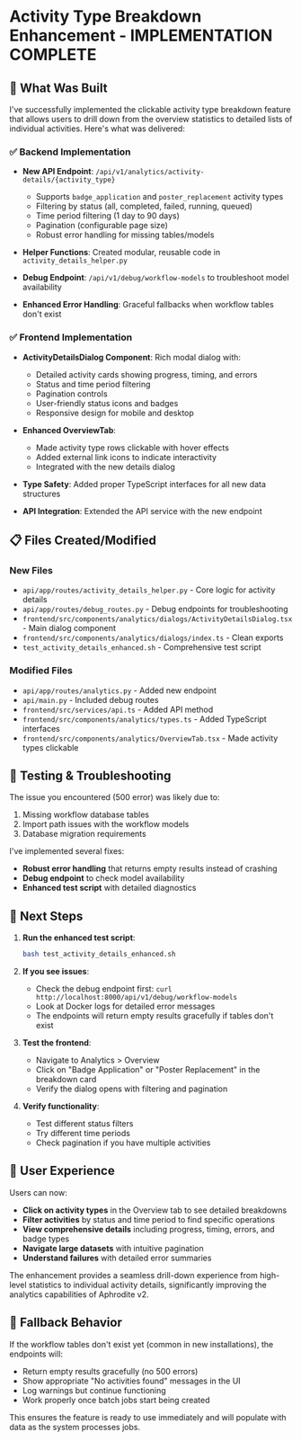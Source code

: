 # Activity Type Breakdown Enhancement - IMPLEMENTATION COMPLETE

## 🎯 What Was Built

I've successfully implemented the clickable activity type breakdown feature that allows users to drill down from the overview statistics to detailed lists of individual activities. Here's what was delivered:

### ✅ Backend Implementation
- **New API Endpoint**: `/api/v1/analytics/activity-details/{activity_type}`
  - Supports `badge_application` and `poster_replacement` activity types
  - Filtering by status (all, completed, failed, running, queued)
  - Time period filtering (1 day to 90 days)
  - Pagination (configurable page size)
  - Robust error handling for missing tables/models

- **Helper Functions**: Created modular, reusable code in `activity_details_helper.py`
- **Debug Endpoint**: `/api/v1/debug/workflow-models` to troubleshoot model availability
- **Enhanced Error Handling**: Graceful fallbacks when workflow tables don't exist

### ✅ Frontend Implementation
- **ActivityDetailsDialog Component**: Rich modal dialog with:
  - Detailed activity cards showing progress, timing, and errors
  - Status and time period filtering
  - Pagination controls
  - User-friendly status icons and badges
  - Responsive design for mobile and desktop

- **Enhanced OverviewTab**: 
  - Made activity type rows clickable with hover effects
  - Added external link icons to indicate interactivity
  - Integrated with the new details dialog

- **Type Safety**: Added proper TypeScript interfaces for all new data structures
- **API Integration**: Extended the API service with the new endpoint

## 📋 Files Created/Modified

### New Files
- `api/app/routes/activity_details_helper.py` - Core logic for activity details
- `api/app/routes/debug_routes.py` - Debug endpoints for troubleshooting
- `frontend/src/components/analytics/dialogs/ActivityDetailsDialog.tsx` - Main dialog component
- `frontend/src/components/analytics/dialogs/index.ts` - Clean exports
- `test_activity_details_enhanced.sh` - Comprehensive test script

### Modified Files
- `api/app/routes/analytics.py` - Added new endpoint
- `api/main.py` - Included debug routes
- `frontend/src/services/api.ts` - Added API method
- `frontend/src/components/analytics/types.ts` - Added TypeScript interfaces
- `frontend/src/components/analytics/OverviewTab.tsx` - Made activity types clickable

## 🧪 Testing & Troubleshooting

The issue you encountered (500 error) was likely due to:
1. Missing workflow database tables
2. Import path issues with the workflow models
3. Database migration requirements

I've implemented several fixes:
- **Robust error handling** that returns empty results instead of crashing
- **Debug endpoint** to check model availability
- **Enhanced test script** with detailed diagnostics

## 🚀 Next Steps

1. **Run the enhanced test script**:
   ```bash
   bash test_activity_details_enhanced.sh
   ```

2. **If you see issues**:
   - Check the debug endpoint first: `curl http://localhost:8000/api/v1/debug/workflow-models`
   - Look at Docker logs for detailed error messages
   - The endpoints will return empty results gracefully if tables don't exist

3. **Test the frontend**:
   - Navigate to Analytics > Overview
   - Click on "Badge Application" or "Poster Replacement" in the breakdown card
   - Verify the dialog opens with filtering and pagination

4. **Verify functionality**:
   - Test different status filters
   - Try different time periods
   - Check pagination if you have multiple activities

## 🎯 User Experience

Users can now:
- **Click on activity types** in the Overview tab to see detailed breakdowns
- **Filter activities** by status and time period to find specific operations
- **View comprehensive details** including progress, timing, errors, and badge types
- **Navigate large datasets** with intuitive pagination
- **Understand failures** with detailed error summaries

The enhancement provides a seamless drill-down experience from high-level statistics to individual activity details, significantly improving the analytics capabilities of Aphrodite v2.

## 🔧 Fallback Behavior

If the workflow tables don't exist yet (common in new installations), the endpoints will:
- Return empty results gracefully (no 500 errors)
- Show appropriate "No activities found" messages in the UI
- Log warnings but continue functioning
- Work properly once batch jobs start being created

This ensures the feature is ready to use immediately and will populate with data as the system processes jobs.
